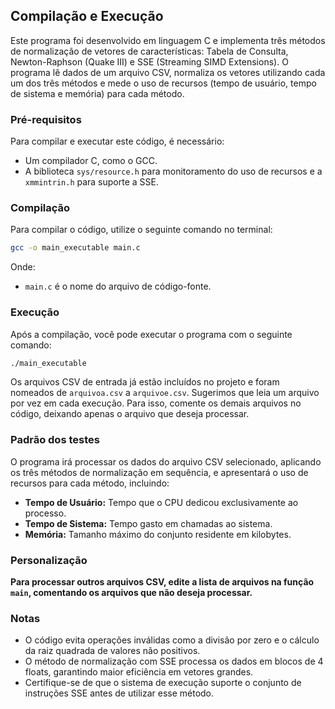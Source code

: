 ## Compilação e Execução

Este programa foi desenvolvido em linguagem C e implementa três métodos de normalização de vetores de características: Tabela de Consulta, Newton-Raphson (Quake III) e SSE (Streaming SIMD Extensions). O programa lê dados de um arquivo CSV, normaliza os vetores utilizando cada um dos três métodos e mede o uso de recursos (tempo de usuário, tempo de sistema e memória) para cada método.

### Pré-requisitos

Para compilar e executar este código, é necessário:

- Um compilador C, como o GCC.
- A biblioteca `sys/resource.h` para monitoramento do uso de recursos e a `xmmintrin.h` para suporte a SSE.

### Compilação

Para compilar o código, utilize o seguinte comando no terminal:

```bash
gcc -o main_executable main.c
```
Onde:

- `main.c` é o nome do arquivo de código-fonte.

### Execução

Após a compilação, você pode executar o programa com o seguinte comando:

```bash
./main_executable
```

Os arquivos CSV de entrada já estão incluídos no projeto e foram nomeados de `arquivoa.csv` a `arquivoe.csv`. Sugerimos que leia um arquivo por vez em cada execução. Para isso, comente os demais arquivos no código, deixando apenas o arquivo que deseja processar.

### Padrão dos testes

O programa irá processar os dados do arquivo CSV selecionado, aplicando os três métodos de normalização em sequência, e apresentará o uso de recursos para cada método, incluindo:

- **Tempo de Usuário:** Tempo que o CPU dedicou exclusivamente ao processo.
- **Tempo de Sistema:** Tempo gasto em chamadas ao sistema.
- **Memória:** Tamanho máximo do conjunto residente em kilobytes.

### Personalização

**__Para processar outros arquivos CSV, edite a lista de arquivos na função `main`, comentando os arquivos que não deseja processar.__**

### Notas

- O código evita operações inválidas como a divisão por zero e o cálculo da raiz quadrada de valores não positivos.
- O método de normalização com SSE processa os dados em blocos de 4 floats, garantindo maior eficiência em vetores grandes.
- Certifique-se de que o sistema de execução suporte o conjunto de instruções SSE antes de utilizar esse método.
